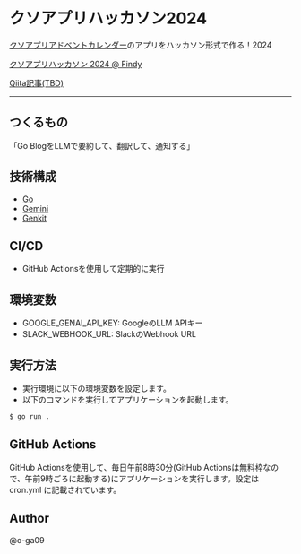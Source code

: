 # クソアプリハッカソン2024

[クソアプリアドベントカレンダー](https://qiita.com/advent-calendar/2024/kuso-app)のアプリをハッカソン形式で作る！2024


[クソアプリハッカソン 2024 @ Findy](https://kuso-app.connpass.com/event/336557/)

[Qiita記事(TBD)](https://qiita.com/o-ga)

---

## つくるもの

「Go BlogをLLMで要約して、翻訳して、通知する」

## 技術構成

- [Go](https://go.dev/)
- [Gemini](https://gemini.google.com/)
- [Genkit](https://firebase.google.com/products/genkit?hl=ja)

## CI/CD

- GitHub Actionsを使用して定期的に実行

## 環境変数

- GOOGLE_GENAI_API_KEY: GoogleのLLM APIキー
- SLACK_WEBHOOK_URL: SlackのWebhook URL

## 実行方法
- 実行環境に以下の環境変数を設定します。
- 以下のコマンドを実行してアプリケーションを起動します。
  
```bash
$ go run .
```

## GitHub Actions

GitHub Actionsを使用して、毎日午前8時30分(GitHub Actionsは無料枠なので、午前9時ごろに起動する)にアプリケーションを実行します。設定は cron.yml に記載されています。

## Author

@o-ga09
